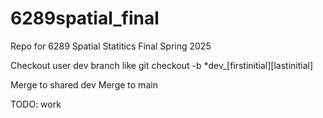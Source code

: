 # 6289spatial_final
Repo for 6289 Spatial Statitics Final Spring 2025

Checkout user dev branch like
git checkout -b *dev_[firstinitial][lastinitial]

Merge to shared dev
Merge to main

TODO: work
